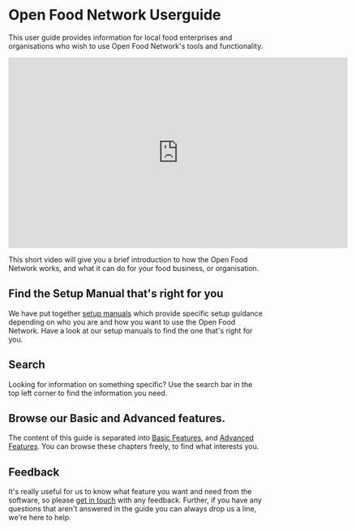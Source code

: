 # Open Food Network Userguide

This user guide provides information for local food enterprises and organisations who wish to use Open Food Network's tools and functionality.

<iframe width="669" height="376" src="https://www.youtube.com/embed/eA3IcMUnU14" frameborder="0" allowfullscreen></iframe> 

This short video will give you a brief introduction to how the Open Food Network works, and what it can do for your food business, or organisation.

## Find the Setup Manual that's right for you
We have put together [setup manuals](/setup-manuals.md) which provide specific setup guidance depending on who you are and how you want to use the Open Food Network. Have a look at our setup manuals to find the one that's right for you. 

## Search
Looking for information on something specific? Use the search bar in the top left corner to find the information you need.

## Browse our Basic and Advanced features.
The content of this guide is separated into [Basic Features](/basic-features.md), and [Advanced Features](/advanced-features.md). You can browse these chapters freely, to find what interests you.

## Feedback
It's really useful for us to know what feature you want and need from the software, so please [get in touch](/feedback.md) with any feedback. Further, if you have any questions that aren't answered in the guide you can always drop us a line, we're here to help.
